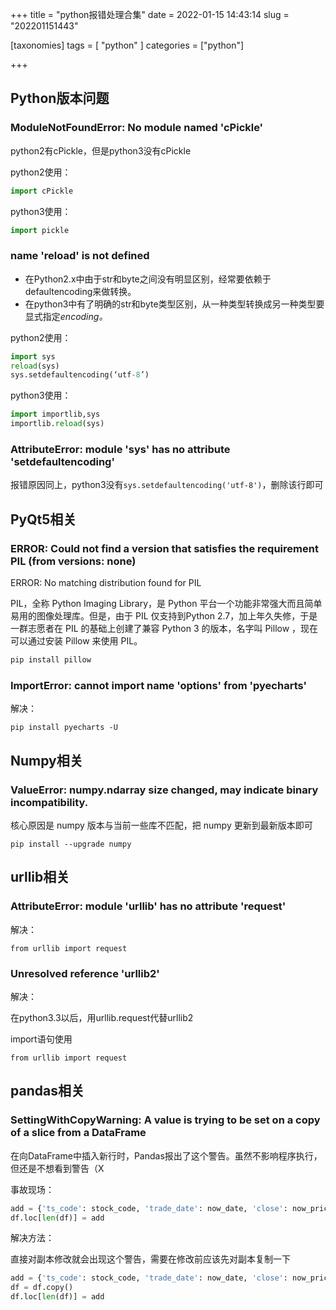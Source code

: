 +++
title = "python报错处理合集"
date = 2022-01-15 14:43:14
slug = "202201151443"

[taxonomies]
tags = [ "python" ]
categories = ["python"]

+++

<!-- more -->

## Python版本问题

### ModuleNotFoundError: No module named 'cPickle'

python2有cPickle，但是python3没有cPickle

python2使用：

```python
import cPickle
```

python3使用：

```python
import pickle
```

### name 'reload' is not defined

- 在Python2.x中由于str和byte之间没有明显区别，经常要依赖于defaultencoding来做转换。 
- 在python3中有了明确的str和byte类型区别，从一种类型转换成另一种类型要显式指定*encoding。*

python2使用：

```python
import sys
reload(sys)
sys.setdefaultencoding(‘utf-8’)
```

python3使用：

```python
import importlib,sys
importlib.reload(sys)
```

### AttributeError: module 'sys' has no attribute 'setdefaultencoding'

报错原因同上，python3没有`sys.setdefaultencoding('utf-8')`，删除该行即可



## PyQt5相关

### ERROR: Could not find a version that satisfies the requirement PIL (from versions: none)

ERROR: No matching distribution found for PIL

PIL，全称 Python Imaging Library，是 Python 平台一个功能非常强大而且简单易用的图像处理库。但是，由于 PIL 仅支持到Python 2.7，加上年久失修，于是一群志愿者在 PIL 的基础上创建了兼容 Python 3 的版本，名字叫 Pillow ，现在可以通过安装 Pillow 来使用 PIL。

```python
pip install pillow
```



### ImportError: cannot import name 'options' from 'pyecharts'

解决：

```
pip install pyecharts -U
```



## Numpy相关

### ValueError: numpy.ndarray size changed, may indicate binary incompatibility.

核心原因是 numpy 版本与当前一些库不匹配，把 numpy 更新到最新版本即可

```
pip install --upgrade numpy
```



## urllib相关

### AttributeError: module 'urllib' has no attribute 'request'

解决：

```
from urllib import request
```

### Unresolved reference 'urllib2'

解决：

在python3.3以后，用urllib.request代替urllib2

import语句使用

```
from urllib import request
```



## pandas相关

### SettingWithCopyWarning:  A value is trying to be set on a copy of a slice from a DataFrame

在向DataFrame中插入新行时，Pandas报出了这个警告。虽然不影响程序执行，但还是不想看到警告（X

事故现场：

```python
add = {'ts_code': stock_code, 'trade_date': now_date, 'close': now_price}
df.loc[len(df)] = add
```

解决方法：

直接对副本修改就会出现这个警告，需要在修改前应该先对副本复制一下

```python
add = {'ts_code': stock_code, 'trade_date': now_date, 'close': now_price}
df = df.copy()
df.loc[len(df)] = add
```

